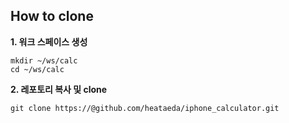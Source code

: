 ## How to clone

**1. 워크 스페이스 생성**

```
mkdir ~/ws/calc 
cd ~/ws/calc
```

**2. 레포토리 복사 및 clone**

```
git clone https://@github.com/heataeda/iphone_calculator.git
```
